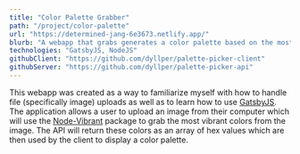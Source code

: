 ```yaml
---
title: "Color Palette Grabber"
path: "/project/color-palette"
url: "https://determined-jang-6e3673.netlify.app/"
blurb: "A webapp that grabs generates a color palette based on the most vibrant colors in an image."
technologies: "GatsbyJS, NodeJS"
githubClient: "https://github.com/dyllper/palette-picker-client"
githubServer: "https://github.com/dyllper/palette-picker-api"
---
```


This webapp was created as a way to familiarize myself with how to handle file (specifically image) uploads as well as to learn how to use [GatsbyJS](https://gatsbyjs.org). The application allows a user to upload an image from their computer which will use the [Node-Vibrant](https://github.com/Vibrant-Colors/node-vibrant#readme) package to grab the most vibrant colors from the image. The API will return these colors as an array of hex values which are then used by the client to display a color palette.
